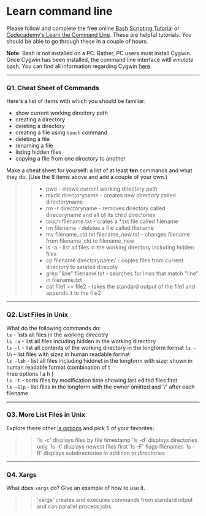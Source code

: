 # Learn command line

Please follow and complete the free online [Bash Scripting Tutorial](https://ryanstutorials.net/bash-scripting-tutorial/) or [Codecademy's Learn the Command Line](https://www.codecademy.com/learn/learn-the-command-line). These are helpful tutorials. You should be able to go through these in a couple of hours.

**Note:** Bash is not installed on a PC. Rather, PC users must install Cygwin. Once Cygwin has been installed, the command line interface witll _emulate_ bash. You can find all information regarding Cygwin [here](https://www.cygwin.com/).

---

### Q1.  Cheat Sheet of Commands  

Here's a list of items with which you should be familiar:  
* show current working directory path
* creating a directory
* deleting a directory
* creating a file using `touch` command
* deleting a file
* renaming a file
* listing hidden files
* copying a file from one directory to another

Make a cheat sheet for yourself: a list of at least **ten** commands and what they do.  (Use the 8 items above and add a couple of your own.)  

> > * pwd - shows current working directory path
> > * mkdir directoryname - creates new directory called directoryname
> > * rm -r directoryname - removes directory called direcoryname and all of its child directories
> > * touch filename.txt - crates a *.txt file called filename
> > * rm filename - deletes a file called filename
> > * mv filename_old.txt filename_new.txt - changes filename from filename_old to filename_new
> > * ls -a - list all files in the working directory including hidden files
> > * cp filename directoryname/ - copies files from current directory to satated direcoty
> > * grep "line" filename.txt - searches for lines that match "line" in filename.txt
> > * cat file1 >> file2 - takes the standard output of the file1 and appends it to the file2 

---

### Q2.  List Files in Unix   

What do the following commands do:  
`ls` - lists all files in the working direcotry	  
`ls -a` - list all files incuding hidden in the working directory	
`ls -l` - list all contents of the working directory in the longform format	
`ls -lh` - list files with sizez in human readable format   
`ls -lah` - list all files including hiddnet in the longform with sizer shown in human readable format (combination of t\
hree options l a h )  
`ls -t` - sorts files by modification time showing last edited files first	
`ls -Glp` - list files in the longform with the owner omitted and '/' after each filename	  


---

### Q3.  More List Files in Unix  

Explore these other [ls options](http://www.techonthenet.com/unix/basic/ls.php) and pick 5 of your favorites:

> > 'ls -c' displays files by file timestamp
> > 'ls -d' displays directories only
> > 'ls -t' displays newest files first
> > 'ls -F' flags filenames
> > 'ls -R' displays subdirectories in addition to directories

---

### Q4.  Xargs   

What does `xargs` do? Give an example of how to use it.

> > 'xargs' creates and execures commands from standard intput and can parallel process jobs. 

 

